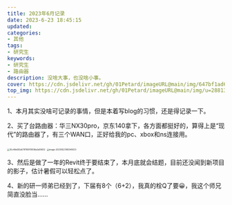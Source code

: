 ```yaml
---
title: 2023年6月记录
date: 2023-6-23 18:45:15
updated:
categories: 
- 其他
tags: 
- 研究生
keywords:
- 研究生
- 路由器
description: 没啥大事，也没啥小事。
cover: https://cdn.jsdelivr.net/gh/01Petard/imageURL@main/img/647bf1ad691e57166png_e1080.png
top_img: https://cdn.jsdelivr.net/gh/01Petard/imageURL@main/img/u=2881377003,1032036801&fm=253&fmt=auto&app=138&f=PNG.webp
---
```


1、本月其实没啥可记录的事情，但是本着写blog的习惯，还是得记录一下。

2、买了台路由器：华三NX30pro，京东140拿下，各方面都挺好的，算得上是“现代”的路由器了，有三个WAN口，正好给我的pc、xbox和ns连接用。

<img src="https://cdn.jsdelivr.net/gh/01Petard/imageURL@main/img/35c48e692a5781165f19938a3a59602.jpg" alt="35c48e692a5781165f19938a3a59602" style="zoom: 33%;" />

<img src="https://cdn.jsdelivr.net/gh/01Petard/imageURL@main/img/image-20230623185040633.png" alt="image-20230623185040633" style="zoom:33%;" />

3、然后是做了一年的Revit终于要结束了，本月底就会结题，目前还没闻到新项目的影子，估计暑假可以轻松点了。

4、新的研一师弟已经到了，下届有8个（6+2），我真的栓Q了要😀，我这个师兄简直没脸当……
